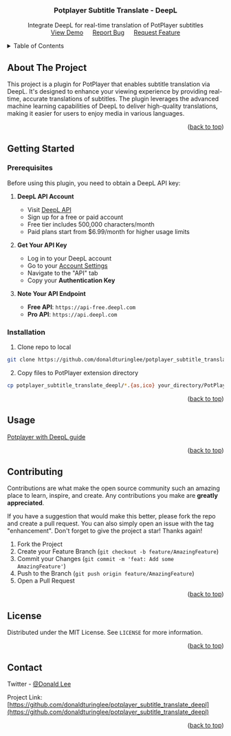 <a name="readme-top"></a>

<h3 align="center">Potplayer Subtitle Translate - DeepL</h3>

  <p align="center">
    Integrate DeepL for real-time translation of PotPlayer subtitles
    <br />
    <a href="#usage">View Demo</a>
    &emsp;
    <a href="https://github.com/donaldturinglee/potplayer_subtitle_translate_deepl/issues">Report Bug</a>
    &emsp;
    <a href="https://github.com/donaldturinglee/potplayer_subtitle_translate_deepl/issues">Request Feature</a>
  </p>
</div>

<!-- TABLE OF CONTENTS -->
<details>
  <summary>Table of Contents</summary>
  <ol>
    <li>
      <a href="#about-the-project">About The Project</a>
    </li>
    <li>
      <a href="#getting-started">Getting Started</a>
      <ul>
        <li><a href="#prerequisites">Prerequisites</a></li>
        <li><a href="#installation">Installation</a></li>
        <li><a href="#configuration">Configuration</a></li>
      </ul>
    </li>
    <li><a href="#usage">Usage</a></li>
    <li><a href="#contributing">Contributing</a></li>
    <li><a href="#license">License</a></li>
    <li><a href="#contact">Contact</a></li>
  </ol>
</details>

<!-- ABOUT THE PROJECT -->

## About The Project

This project is a plugin for PotPlayer that enables subtitle translation via DeepL. It's designed to enhance your viewing experience by providing real-time, accurate translations of subtitles. The plugin leverages the advanced machine learning capabilities of DeepL to deliver high-quality translations, making it easier for users to enjoy media in various languages.

<p align="right">(<a href="#readme-top">back to top</a>)</p>

<!-- GETTING STARTED -->

## Getting Started

### Prerequisites

Before using this plugin, you need to obtain a DeepL API key:

1. **DeepL API Account**
   - Visit [DeepL API](https://www.deepl.com/pro-api) 
   - Sign up for a free or paid account
   - Free tier includes 500,000 characters/month
   - Paid plans start from $6.99/month for higher usage limits

2. **Get Your API Key**
   - Log in to your DeepL account
   - Go to your [Account Settings](https://www.deepl.com/account/summary)
   - Navigate to the "API" tab
   - Copy your **Authentication Key**

3. **Note Your API Endpoint**
   - **Free API**: `https://api-free.deepl.com`
   - **Pro API**: `https://api.deepl.com`

### Installation

1. Clone repo to local

```bash
git clone https://github.com/donaldturinglee/potplayer_subtitle_translate_deepl.git
```

2. Copy files to PotPlayer extension directory

```bash
cp potplayer_subtitle_translate_deepl/*.{as,ico} your_directory/PotPlayer/Extension/Subtitle/Translate/
```

<p align="right">(<a href="#readme-top">back to top</a>)</p>

<!-- USAGE EXAMPLES -->

## Usage

[Potplayer with DeepL guide](https://youtu.be/KdrY5-sVJUI)

<p align="right">(<a href="#readme-top">back to top</a>)</p>

<!-- CONTRIBUTING -->

## Contributing

Contributions are what make the open source community such an amazing place to learn, inspire, and create. Any contributions you make are **greatly appreciated**.

If you have a suggestion that would make this better, please fork the repo and create a pull request. You can also simply open an issue with the tag "enhancement".
Don't forget to give the project a star! Thanks again!

1. Fork the Project
2. Create your Feature Branch (`git checkout -b feature/AmazingFeature`)
3. Commit your Changes (`git commit -m 'feat: Add some AmazingFeature'`)
4. Push to the Branch (`git push origin feature/AmazingFeature`)
5. Open a Pull Request

<p align="right">(<a href="#readme-top">back to top</a>)</p>

<!-- LICENSE -->

## License

Distributed under the MIT License. See `LICENSE` for more information.

<p align="right">(<a href="#readme-top">back to top</a>)</p>

<!-- CONTACT -->

## Contact

Twitter - [@Donald Lee](https://twitter.com/donaldturinglee)

Project Link: [https://github.com/donaldturinglee/potplayer_subtitle_translate_deepl](https://github.com/donaldturinglee/potplayer_subtitle_translate_deepl)

<p align="right">(<a href="#readme-top">back to top</a>)</p>
